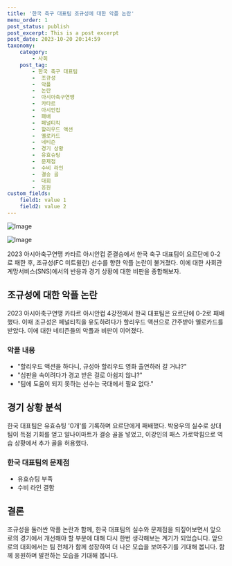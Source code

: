 ```yaml
---
title: '한국 축구 대표팀 조규성에 대한 악플 논란'
menu_order: 1
post_status: publish
post_excerpt: This is a post excerpt
post_date: 2023-10-20 20:14:59
taxonomy:
    category:
        - 사회
    post_tag:
        - 한국 축구 대표팀
        -  조규성
        -  악플
        -  논란
        -  아시아축구연맹
        -  카타르
        -  아시안컵
        -  패배
        -  페널티킥
        -  할리우드 액션
        -  옐로카드
        -  네티즌
        -  경기 상황
        -  유효슈팅
        -  문제점
        -  수비 라인
        -  결승 골
        -  대회
        -  응원
custom_fields:
    field1: value 1
    field2: value 2
---
```


![Image](https://imgnews.pstatic.net/image/656/2024/02/07/0000079070_002_20240207100501633.jpg?type=w647)

![Image](https://imgnews.pstatic.net/image/656/2024/02/07/0000079070_001_20240207100501587.jpg?type=w647)


2023 아시아축구연맹 카타르 아시안컵 준결승에서 한국 축구 대표팀이 요르단에 0-2로 패한 후, 조규성(FC 미트윌란) 선수를 향한 악플 논란이 불거졌다. 이에 대한 사회관계망서비스(SNS)에서의 반응과 경기 상황에 대한 비판을 종합해보자.

## 조규성에 대한 악플 논란
2023 아시아축구연맹 카타르 아시안컵 4강전에서 한국 대표팀은 요르단에 0-2로 패배했다. 이때 조규성은 페널티킥을 유도하려다가 할리우드 액션으로 간주받아 옐로카드를 받았다. 이에 대한 네티즌들의 악플과 비판이 이어졌다.

### 악플 내용
- "할리우드 액션을 하다니, 규성아 할리우드 영화 출연하러 갈 거냐?"
- "심판을 속이려다가 경고 받은 걸로 아쉽지 않냐?"
- "팀에 도움이 되지 못하는 선수는 국대에서 필요 없다."

## 경기 상황 분석
한국 대표팀은 유효슈팅 '0개'를 기록하며 요르단에게 패배했다. 박용우의 실수로 상대팀이 득점 기회를 얻고 알나이마트가 결승 골을 넣었고, 이강인의 패스 가로막힘으로 역습 상황에서 추가 골을 허용했다.

### 한국 대표팀의 문제점
- 유효슈팅 부족
- 수비 라인 결함

## 결론
조규성을 둘러싼 악플 논란과 함께, 한국 대표팀의 실수와 문제점을 되짚어보면서 앞으로의 경기에서 개선해야 할 부분에 대해 다시 한번 생각해보는 계기가 되었습니다. 앞으로의 대회에서는 팀 전체가 함께 성장하여 더 나은 모습을 보여주기를 기대해 봅니다. 함께 응원하며 발전하는 모습을 기대해 봅니다.
